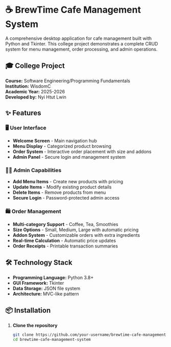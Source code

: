 # ☕ BrewTime Cafe Management System

A comprehensive desktop application for cafe management built with Python and Tkinter. This college project demonstrates a complete CRUD system for menu management, order processing, and admin operations.

## 🎓 College Project
**Course:** Software Engineering/Programming Fundamentals  
**Institution:** WisdomC  
**Academic Year:** 2025-2026  
**Developed by:** Nyi Htut Lwin

## ✨ Features

### 🖥️ User Interface
- **Welcome Screen** - Main navigation hub
- **Menu Display** - Categorized product browsing
- **Order System** - Interactive order placement with size and addons
- **Admin Panel** - Secure login and management system

### 👨‍💼 Admin Capabilities
- **Add Menu Items** - Create new products with pricing
- **Update Items** - Modify existing product details
- **Delete Items** - Remove products from menu
- **Secure Login** - Password-protected admin access

### 🛍️ Order Management
- **Multi-category Support** - Coffee, Tea, Smoothies
- **Size Options** - Small, Medium, Large with automatic pricing
- **Addon System** - Customizable orders with extra ingredients
- **Real-time Calculation** - Automatic price updates
- **Order Receipts** - Printable transaction summaries

## 🛠️ Technology Stack

- **Programming Language:** Python 3.8+
- **GUI Framework:** Tkinter
- **Data Storage:** JSON file system
- **Architecture:** MVC-like pattern

## 📦 Installation

1. **Clone the repository**
   ```bash
   git clone https://github.com/your-username/brewtime-cafe-management-system.git
   cd brewtime-cafe-management-system
